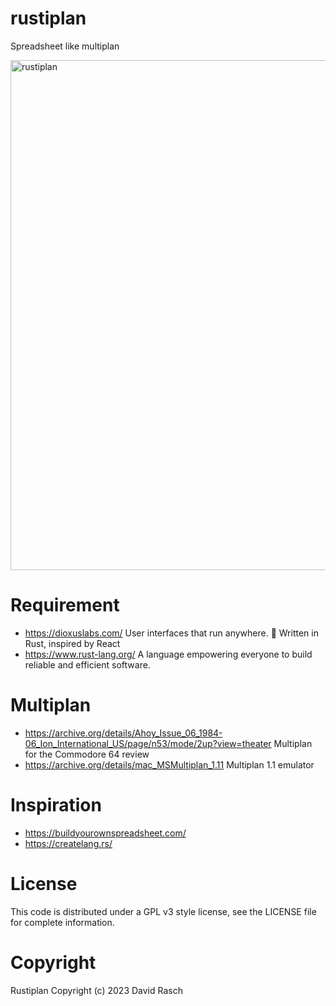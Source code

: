 # rustiplan

Spreadsheet like multiplan

<img width="816" alt="rustiplan" src="https://user-images.githubusercontent.com/2651634/215062697-62aaca04-c602-4cee-9e1d-2bbb8a67130b.png">

# Requirement

* https://dioxuslabs.com/ User interfaces that run anywhere. 🦀
Written in Rust, inspired by React
* https://www.rust-lang.org/ A language empowering everyone
to build reliable and efficient software. 

# Multiplan

* https://archive.org/details/Ahoy_Issue_06_1984-06_Ion_International_US/page/n53/mode/2up?view=theater Multiplan for the Commodore 64 review
* https://archive.org/details/mac_MSMultiplan_1.11 Multiplan 1.1 emulator

# Inspiration

* https://buildyourownspreadsheet.com/
* https://createlang.rs/

# License

This code is distributed under a GPL v3 style license, see the LICENSE file for complete information.

# Copyright

Rustiplan Copyright (c) 2023 David Rasch
